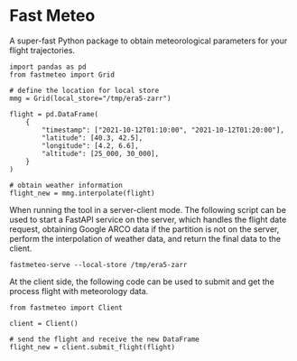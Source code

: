 # Fast Meteo

A super-fast Python package to obtain meteorological parameters for your flight trajectories.

```
import pandas as pd
from fastmeteo import Grid

# define the location for local store
mmg = Grid(local_store="/tmp/era5-zarr")

flight = pd.DataFrame(
    {
        "timestamp": ["2021-10-12T01:10:00", "2021-10-12T01:20:00"],
        "latitude": [40.3, 42.5],
        "longitude": [4.2, 6.6],
        "altitude": [25_000, 30_000],
    }
)

# obtain weather information
flight_new = mmg.interpolate(flight)
```

When running the tool in a server-client mode. The following script can be used to start a FastAPI service on the server, which handles the flight date request, obtaining Google ARCO data if the partition is not on the server, perform the interpolation of weather data, and return the final data to the client.

```
fastmeteo-serve --local-store /tmp/era5-zarr
```

At the client side, the following code can be used to submit and get the process flight with meteorology data.

```
from fastmeteo import Client

client = Client()

# send the flight and receive the new DataFrame
flight_new = client.submit_flight(flight)
```

